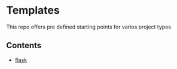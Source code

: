 # Templates
This repo offers pre defined starting points for varios project types

## Contents
* [flask](flask/)